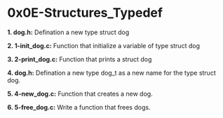 # 0x0E-Structures_Typedef

**1. dog.h:** Defination a new type struct dog

**2. 1-init_dog.c:** Function that initialize a variable of type struct dog

**3. 2-print_dog.c:** Function that prints a struct dog

**4. dog.h:** Defination a new type dog_t as a new name for the type struct dog.

**5. 4-new_dog.c:** Function that creates a new dog.

**6. 5-free_dog.c:** Write a function that frees dogs.